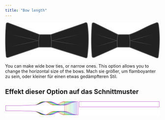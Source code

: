 ```yaml
---
title: "Bow length"
---
```


![Bow length](bowlength.svg)

You can make wide bow ties, or narrow ones. This option allows you to change the horizontal size of the bows. Mach sie größer, um flamboyanter zu sein, oder kleiner für einen etwas gedämpfteren Stil.

## Effekt dieser Option auf das Schnittmuster

![This image shows the effect of this option by superimposing several variants that have a different value for this option](benjamin_bowlength_sample.svg "Effect of this option on the pattern")
